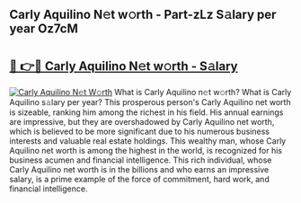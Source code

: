 ## Carly Aquilino N𝚎t w𝚘rth - Part-zLz S𝚊lary per year Oz7cM

# <h2><a href="http://gc41bsv.nevu.top/?p=Carly+Aquilino">🔗 👉🔴 Carly Aquilino N𝚎t w𝚘rth - S𝚊lary</a></h2>

[![Carly Aquilino N𝚎t W𝚘rth](https://i.imgur.com/Oavwk0R.jpeg)](http://gc41bsv.nevu.top/?p=Carly+Aquilino)
What is Carly Aquilino n𝚎t w𝚘rth? What is Carly Aquilino s𝚊lary per year?
This prosperous person's Carly Aquilino net worth is sizeable, ranking him among the richest in his field. His annual earnings are impressive, but they are overshadowed by Carly Aquilino net worth, which is believed to be more significant due to his numerous business interests and valuable real estate holdings. This wealthy man, whose Carly Aquilino net worth is among the highest in the world, is recognized for his business acumen and financial intelligence. This rich individual, whose Carly Aquilino net worth is in the billions and who earns an impressive salary, is a prime example of the force of commitment, hard work, and financial intelligence.
